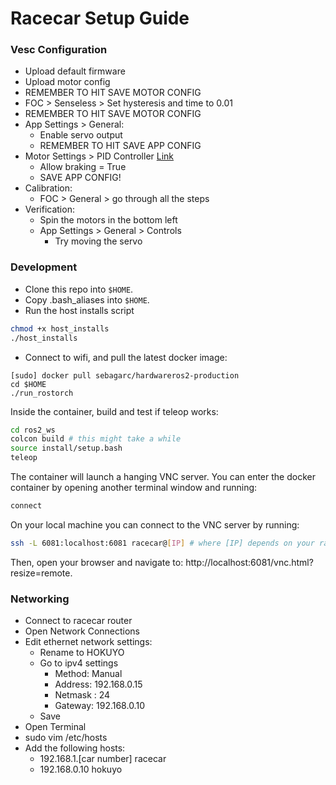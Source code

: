 # Racecar Setup Guide

### Vesc Configuration

* Upload default firmware
* Upload motor config
* REMEMBER TO HIT SAVE MOTOR CONFIG
* FOC > Senseless > Set hysteresis and time to 0.01
* REMEMBER TO HIT SAVE MOTOR CONFIG
* App Settings > General:
    * Enable servo output
    * REMEMBER TO HIT SAVE APP CONFIG
* Motor Settings > PID Controller [Link](https://github.com/RacecarJ/vesc-firmware/blob/master/VESC-Configuration/vesc6_upenn_foc.xml)
    * Allow braking = True
    * SAVE APP CONFIG!
* Calibration:
    * FOC > General > go through all the steps
* Verification:
    * Spin the motors in the bottom left
    * App Settings > General > Controls
        * Try moving the servo

### Development

* Clone this repo into `$HOME`.
* Copy .bash_aliases into `$HOME`.
* Run the host installs script

```bash
chmod +x host_installs
./host_installs
```

* Connect to wifi, and pull the latest docker image:

```
[sudo] docker pull sebagarc/hardwareros2-production
cd $HOME
./run_rostorch
```

Inside the container, build and test if teleop works:

```bash
cd ros2_ws
colcon build # this might take a while
source install/setup.bash
teleop
```

The container will launch a hanging VNC server. You can enter the docker container by opening another terminal window
and running:

```bash
connect
```

On your local machine you can connect to the VNC server by running:

```bash
ssh -L 6081:localhost:6081 racecar@[IP] # where [IP] depends on your racecar number
```

Then, open your browser and navigate to:
http://localhost:6081/vnc.html?resize=remote.

### Networking

* Connect to racecar router
* Open Network Connections
* Edit ethernet network settings:
    * Rename to HOKUYO
    * Go to ipv4 settings
        * Method: Manual
        * Address: 192.168.0.15
        * Netmask : 24
        * Gateway: 192.168.0.10
    * Save
* Open Terminal
* sudo vim /etc/hosts
* Add the following hosts:
    * 192.168.1.[car number]   racecar
    * 192.168.0.10 hokuyo
